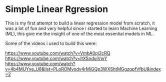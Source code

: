 # Simple Linear Rgression

This is my first attempt to build a linear regression model from scratch, it was a lot of fun and very helpful since i started to learn Machine Learning (ML), this give me the insight of one of the most essential models in ML.

Some of the videos i used to build this were:

https://www.youtube.com/watch?v=VmbA0pi2cRQ  
https://www.youtube.com/watch?v=ltXSoduiVwY  
https://www.youtube.com/watch?v=4b4MUYve_U8&list=PLoROMvodv4rMiGQp3WXShtMGgzqpfVfbU&index=2
